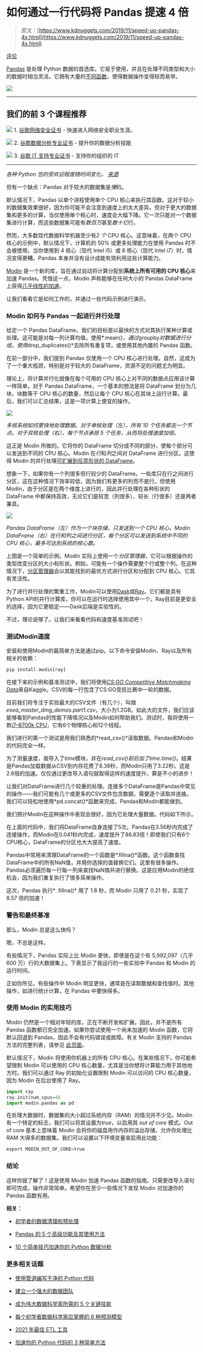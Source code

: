 # 如何通过一行代码将 Pandas 提速 4 倍

> 原文：[https://www.kdnuggets.com/2019/11/speed-up-pandas-4x.html](https://www.kdnuggets.com/2019/11/speed-up-pandas-4x.html)

[评论](#comments)

[Pandas](https://pandas.pydata.org/) 是处理 Python 数据的首选库。它易于使用，并且在处理不同类型和大小的数据时相当灵活。它拥有大量的[不同函数](https://dev.pandas.io/docs/user_guide/index.html)，使得数据操作变得轻而易举。

![](../Images/637b258d0b1a651f13343b312131a6fb.png)

* * *

## 我们的前 3 个课程推荐

![](../Images/0244c01ba9267c002ef39d4907e0b8fb.png) 1\. [谷歌网络安全证书](https://www.kdnuggets.com/google-cybersecurity) - 快速进入网络安全职业生涯。

![](../Images/e225c49c3c91745821c8c0368bf04711.png) 2\. [谷歌数据分析专业证书](https://www.kdnuggets.com/google-data-analytics) - 提升你的数据分析技能

![](../Images/0244c01ba9267c002ef39d4907e0b8fb.png) 3\. [谷歌 IT 支持专业证书](https://www.kdnuggets.com/google-itsupport) - 支持你的组织的 IT

* * *

*各种 Python 包的受欢迎程度随时间变化。 [来源](https://stackoverflow.blog/2017/09/14/python-growing-quickly/)*

但有一个缺点：Pandas 对于较大的数据集是*慢*的。

默认情况下，Pandas 以单个进程使用单个 CPU 核心来执行其函数。这对于较小的数据集效果很好，因为你可能不会注意到速度上的太大差异。但对于更大的数据集和更多的计算，当仅使用单个核心时，速度会大幅下降。它一次只能对一个数据集进行计算，而这些数据集可能有*数百万*甚至*数十亿*行。

然而，大多数现代数据科学机器至少有*2 个* CPU 核心。这意味着，在两个 CPU 核心的示例中，默认情况下，计算机的 50% 或更多处理能力在使用 Pandas 时不会被使用。当你使用到 4 核心（现代 Intel i5）或 6 核心（现代 Intel i7）时，情况变得更糟。Pandas 本身并没有设计成能有效利用这些计算能力。

[Modin](https://github.com/modin-project/modin) 是一个新的库，旨在通过自动将计算分配到**系统上所有可用的 CPU 核心**来加速 Pandas。凭借这一点，Modin 声称能够在任何大小的 Pandas DataFrame 上获得[几乎线性的加速](https://modin.readthedocs.io/en/latest/#faster-pandas-even-on-your-laptop)。

让我们看看它是如何工作的，并通过一些代码示例进行演示。

### Modin 如何与 Pandas 一起进行并行处理

给定一个 Pandas DataFrame，我们的目标是以最快的方式对其执行某种计算或处理。这可能是对每一列计算均值，使用*.mean()*，通过*groupby*对数据进行分组，使用*drop_duplicates()*去除所有重复项，或使用其他内置的 Pandas 函数。

在前一部分中，我们提到 Pandas 仅使用一个 CPU 核心进行处理。自然，这成为了一个重大瓶颈，特别是对于较大的 DataFrame，资源不足的问题尤为明显。

理论上，将计算并行化就像在每个可用的 CPU 核心上对不同的数据点应用该计算一样简单。对于 Pandas DataFrame，一个基本的想法是将 DataFrame 划分为几块，块数等于 CPU 核心的数量，然后让每个 CPU 核心在其块上运行计算。最后，我们可以汇总结果，这是一项计算上便宜的操作。

![](../Images/3fa16195a5acf43a3969a8c66c906475.png)

*多核系统如何更快地处理数据。对于单核处理（左），所有 10 个任务都去一个节点。对于双核处理（右），每个节点承担 5 个任务，从而将处理速度加倍。*

这正是 Modin 所做的。它将你的 DataFrame 切分成不同的部分，使每个部分可以发送到不同的 CPU 核心。Modin 在*行*和*列*之间对 DataFrame 进行分区。这使得 Modin 的并行处理[可扩展到任意形状的 DataFrame](https://modin.readthedocs.io/en/latest/architecture.html#dataframe-partitioning)。

想象一下，如果你有一个列很多但行较少的 DataFrame。一些库只在行之间进行分区，这在这种情况下效率较低，因为我们有更多的列而不是行。但使用 Modin，由于分区是在两个维度上进行的，因此并行处理在各种形状的 DataFrame 中都保持高效，无论它们是较宽（列很多）、较长（行很多）还是两者兼具。

![](../Images/5b89c639a28c62e3f40bef41799c69fd.png)

*Pandas DataFrame（左）作为一个块存储，只发送到一个 CPU 核心。Modin DataFrame（右）在行和列之间进行分区，每个分区可以发送到系统中不同的 CPU 核心，最多可达到系统的核心数。*

上图是一个简单的示例。Modin 实际上使用一个*分区管理器*，它可以根据操作的类型改变分区的大小和形状。例如，可能有一个操作需要整个行或整个列。在这种情况下，[分区管理器](https://modin.readthedocs.io/en/latest/architecture.html#partition-manager)会以其能找到的最优方式进行分区和分配到 CPU 核心。它具有灵活性。

为了进行并行处理的繁重工作，Modin可以使用[Dask](https://dask.org/)或[Ray](https://github.com/ray-project/ray/)。它们都是具有Python API的并行计算库，你可以在运行时选择使用其中一个。Ray目前是更安全的选择，因为它更稳定——Dask后端是实验性的。

不过，理论说够了。让我们来看看代码和速度基准测试吧！

### 测试Modin速度

安装和使用Modin的最简单方法是通过pip。以下命令安装Modin、Ray以及所有相关的依赖：

```py
pip install modin[ray]

```

在接下来的示例和基准测试中，我们将使用[*CS:GO Competitive Matchmaking Data*](https://www.kaggle.com/skihikingkevin/csgo-matchmaking-damage)来自Kaggle。CSV的每一行包含了CS:GO竞技比赛中一轮的数据。

目前我们将专注于实验最大的CSV文件（有几个），叫做*esea_master_dmg_demos.part1.csv*，大小为1.2GB。如此大的文件，我们应该能够看到Pandas的性能下降情况以及Modin如何帮助我们。测试时，我将使用一款[i7–8700k CPU](https://ark.intel.com/content/www/us/en/ark/products/126684/intel-core-i7-8700k-processor-12m-cache-up-to-4-70-ghz.html)，它有6个物理核心和12个线程。

我们进行的第一个测试是用我们熟悉的*read_csv()*读取数据。Pandas和Modin的代码完全一样。

为了测量速度，我导入了*time*模块，并在*read_csv()*前后加了*time.time()*。结果是Pandas加载数据从CSV到内存花费了8.38秒，而Modin只用了3.22秒。这是2.6倍的加速。仅仅通过更改导入语句就取得这样的速度提升，算是不小的进步！

让我们对DataFrame进行几个较重的处理。连接多个DataFrame是Pandas中常见的操作——我们可能有几个或更多的CSV文件包含数据，需要逐个读取并连接。我们可以轻松地使用*pd.concat()*函数来完成，Pandas和Modin都能做到。

我们预计Modin在这种操作中表现会很好，因为它处理大量数据。代码如下所示。

在上面的代码中，我们将DataFrame自身连接了5次。Pandas在3.56秒内完成了连接操作，而Modin在0.041秒内完成，速度提升了86.83倍！即使我们只有6个CPU核心，DataFrame的分区也大大提高了速度。

Pandas中常用来清理DataFrame的一个函数是*.fillna()*函数。这个函数查找DataFrame中的所有NaN值，并用你选择的值替换它们。这里有很多操作。Pandas必须遍历每一行每一列来查找NaN值并进行替换。这是应用Modin的绝佳机会，因为我们重复执行了很多简单操作。

这次，Pandas 执行* .fillna()* 用了 1.8 秒，而 Modin 只用了 0.21 秒，实现了 8.57 倍的加速！

### 警告和最终基准

那么，Modin 总是这么快吗？

嗯，不总是这样。

有些情况下，Pandas 实际上比 Modin 更快，即使是在这个有 5,992,097（几乎 600 万）行的大数据集上。下表显示了我运行的一些实验中 Pandas 和 Modin 的运行时间。

正如你所见，有些操作中 Modin 明显更快，通常是在读取数据和查找值时。其他操作，如进行统计计算，在 Pandas 中要快得多。

### 使用 Modin 的实用技巧

Modin 仍然是一个相对年轻的库，正在不断开发和扩展。因此，并不是所有 Pandas 函数都已完全加速。如果你尝试使用一个尚未加速的 Modin 函数，它将默认回退到 Pandas，因此不会有代码错误或故障。有关 Modin 支持的 Pandas 方法的完整列表，请参见 [此页面](https://modin.readthedocs.io/en/latest/UsingPandasonRay/dataframe_supported.html)。

默认情况下，Modin 将使用你机器上的所有 CPU 核心。在某些情况下，你可能希望限制 Modin 可以使用的 CPU 核心数量，尤其是当你想将计算能力用于其他地方时。我们可以通过 Ray 的初始化设置限制 Modin 可以访问的 CPU 核心数量，因为 Modin 在后台使用了 Ray。

```py
import ray
ray.init(num_cpus=4)
import modin.pandas as pd

```

在处理大数据时，数据集的大小超过系统内存（RAM）的情况并不少见。Modin 有一个特定的标志，我们可以将其设置为*true*，以启用其 *out of core* 模式。Out of core 基本上意味着 Modin 会将你的磁盘用作内存的溢出存储，允许你处理比 RAM 大得多的数据集。我们可以设置以下环境变量来启用此功能：

```py
export MODIN_OUT_OF_CORE=true

```

### 结论

这样你就了解了！这是使用 Modin 加速 Pandas 函数的指南。只需更改导入语句即可完成，操作非常简单。希望你在至少一些情况下发现 Modin 对加速你的 Pandas 函数有用。

**相关：**

+   [初学者的数据清理和预处理](https://www.kdnuggets.com/2019/11/data-cleaning-preprocessing-beginners.html)

+   [Pandas 的 5 个高级功能及其使用方法](https://www.kdnuggets.com/2019/10/5-advanced-features-pandas.html)

+   [10 个简单技巧加速你的 Python 数据分析](https://www.kdnuggets.com/2019/07/10-simple-hacks-speed-data-analysis-python.html)

### 更多相关话题

+   [使用管道编写干净的 Python 代码](https://www.kdnuggets.com/2021/12/write-clean-python-code-pipes.html)

+   [建立一个强大的数据团队](https://www.kdnuggets.com/2021/12/build-solid-data-team.html)

+   [成为伟大数据科学家所需的 5 个关键技能](https://www.kdnuggets.com/2021/12/5-key-skills-needed-become-great-data-scientist.html)

+   [每个初学者数据科学家应掌握的 6 种预测模型](https://www.kdnuggets.com/2021/12/6-predictive-models-every-beginner-data-scientist-master.html)

+   [2021 年最佳 ETL 工具](https://www.kdnuggets.com/2021/12/mozart-best-etl-tools-2021.html)

+   [加速你的 Python 代码的 3 种简单方法](https://www.kdnuggets.com/2022/10/3-simple-ways-speed-python-code.html)
